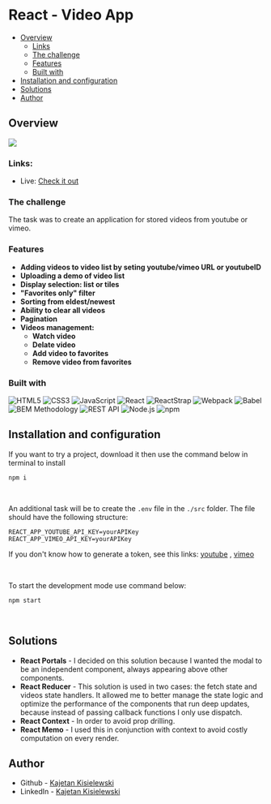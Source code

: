 # React - Video App

- [Overview](#overview)
  - [Links](#links)
  - [The challenge](#the-challenge)
  - [Features](#features)
  - [Built with](#built-with)
- [Installation and configuration](#installation-and-configuration)
- [Solutions](#solutions)
- [Author](#author)


## Overview

![](./src/assets/animation.gif)


### Links:

- Live: [Check it out](https://kajetankisielewski.github.io/video-app/)


### The challenge

The task was to create an application for stored videos from youtube or vimeo.

### Features

- **Adding videos to video list by seting youtube/vimeo URL or youtubeID**
- **Uploading a demo of video list**
- **Display selection: list or tiles**
- **"Favorites only" filter**
- **Sorting from eldest/newest**
- **Ability to clear all videos**
- **Pagination**
- **Videos management:**
    - **Watch video**
    - **Delate video**
    - **Add video to favorites**
    - **Remove video from favorites**

### Built with
![ HTML5 ](https://img.shields.io/badge/HTML5-E34F26?style=for-the-badge&logo=html5&logoColor=white)
![ CSS3 ](https://img.shields.io/badge/CSS3-1572B6?style=for-the-badge&logo=css3&logoColor=white)
![ JavaScript ](https://img.shields.io/badge/JavaScript-323330?style=for-the-badge&logo=javascript&logoColor=F7DF1E)
![ React ](https://img.shields.io/badge/React-20232A?style=for-the-badge&logo=react&logoColor=61DAFB)
![ ReactStrap ](https://img.shields.io/badge/REACT%20STRAP-6f736d?style=for-the-badge&logo&logoColor=white)
![ Webpack ](https://img.shields.io/badge/Webpack-8DD6F9?style=for-the-badge&logo=Webpack&logoColor=white)
![ Babel ](https://img.shields.io/badge/Babel-F9DC3E?style=for-the-badge&logo=babel&logoColor=white)
![ BEM Methodology ](https://img.shields.io/badge/BEM%20Methodology-29BDfD?style=for-the-badge&logo=BEM&logoColor=white)
![ REST API ](https://img.shields.io/badge/REST%20API-4f736d?style=for-the-badge&logoColor=white)
![ Node.js ](https://img.shields.io/badge/Node.JS-339933?style=for-the-badge&logo=Node.js&logoColor=white)
![ npm ](https://img.shields.io/badge/NPM-CB3837?style=for-the-badge&logo=npm&logoColor=white)


## Installation and configuration

If you want to try a project, download it then use the command below in terminal to install

````
npm i
````
&nbsp;


An additional task will be to create the `.env` file in the `./src` folder. The file should have the following structure:

````
REACT_APP_YOUTUBE_API_KEY=yourAPIKey
REACT_APP_VIMEO_API_KEY=yourAPIKey

````


If you don't know how to generate a token, see this links: [youtube](https://developers.google.com/youtube/v3/getting-started) , [vimeo](https://developer.vimeo.com/api/guides/start)

&nbsp;

To start the development mode use command below:

````
npm start
````
&nbsp;


## Solutions

- **React Portals** - I decided on this solution because I wanted the modal to be an independent component, always appearing above other components.
- **React Reducer** - This solution is used in two cases: the fetch state and videos state handlers. It allowed me to better manage the state logic and optimize the performance of the components that run deep updates, because instead of passing callback functions I only use dispatch.
- **React Context** - In order to avoid prop drilling.
- **React Memo** - I used this in conjunction with context to avoid costly computation on every render.

## Author

- Github - [Kajetan Kisielewski](https://github.com/KajetanKisielewski)
- LinkedIn - [Kajetan Kisielewski](https://www.linkedin.com/in/kajetan-kisielewski-157b60208/)
